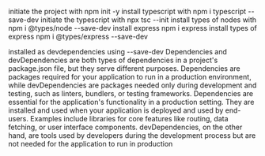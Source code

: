 initiate the project with npm init -y
install typescript with npm i typescript --save-dev
initiate the typescript with npx tsc --init
install types of nodes with npm i @types/node --save-dev
install express npm i express
install types of express npm i @types/express --save-dev


installed as devdependencies using --save-dev
Dependencies and devDependencies are both types of dependencies in a project's package.json file, but they serve different purposes. Dependencies are packages required for your application to run in a production environment, while devDependencies are packages needed only during development and testing, such as linters, bundlers, or testing frameworks. 
Dependencies are essential for the application's functionality in a production setting. They are installed and used when your application is deployed and used by end-users. Examples include libraries for core features like routing, data fetching, or user interface components. 
devDependencies, on the other hand, are tools used by developers during the development process but are not needed for the application to run in production